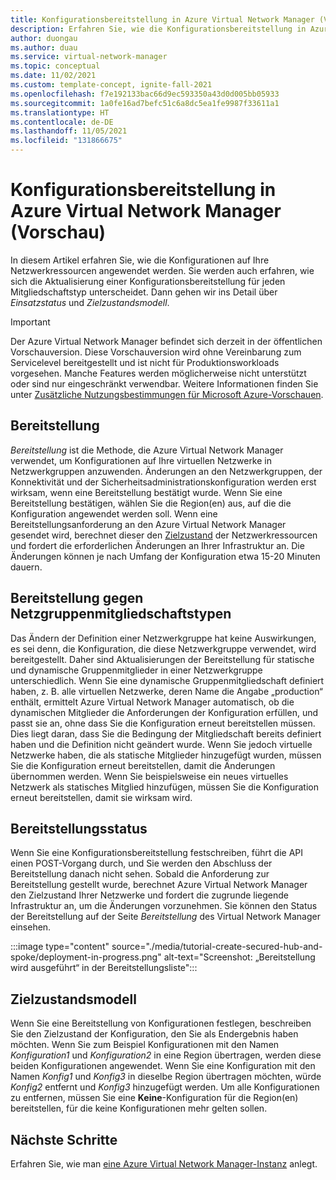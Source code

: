 ```yaml
---
title: Konfigurationsbereitstellung in Azure Virtual Network Manager (Vorschau)
description: Erfahren Sie, wie die Konfigurationsbereitstellung in Azure Virtual Network Manager funktioniert.
author: duongau
ms.author: duau
ms.service: virtual-network-manager
ms.topic: conceptual
ms.date: 11/02/2021
ms.custom: template-concept, ignite-fall-2021
ms.openlocfilehash: f7e192133bac66d9ec593350a43d0d005bb05933
ms.sourcegitcommit: 1a0fe16ad7befc51c6a8dc5ea1fe9987f33611a1
ms.translationtype: HT
ms.contentlocale: de-DE
ms.lasthandoff: 11/05/2021
ms.locfileid: "131866675"
---
```

# <a name="configuration-deployments-in-azure-virtual-network-manager-preview"></a>Konfigurationsbereitstellung in Azure Virtual Network Manager (Vorschau)

In diesem Artikel erfahren Sie, wie die Konfigurationen auf Ihre Netzwerkressourcen angewendet werden. Sie werden auch erfahren, wie sich die Aktualisierung einer Konfigurationsbereitstellung für jeden Mitgliedschaftstyp unterscheidet. Dann gehen wir ins Detail über *Einsatzstatus* und *Zielzustandsmodell*.

> [!IMPORTANT]
> Der Azure Virtual Network Manager befindet sich derzeit in der öffentlichen Vorschauversion.
> Diese Vorschauversion wird ohne Vereinbarung zum Servicelevel bereitgestellt und ist nicht für Produktionsworkloads vorgesehen. Manche Features werden möglicherweise nicht unterstützt oder sind nur eingeschränkt verwendbar.
> Weitere Informationen finden Sie unter [Zusätzliche Nutzungsbestimmungen für Microsoft Azure-Vorschauen](https://azure.microsoft.com/support/legal/preview-supplemental-terms/).

## <a name="deployment"></a>Bereitstellung

*Bereitstellung* ist die Methode, die Azure Virtual Network Manager verwendet, um Konfigurationen auf Ihre virtuellen Netzwerke in Netzwerkgruppen anzuwenden. Änderungen an den Netzwerkgruppen, der Konnektivität und der Sicherheitsadministrationskonfiguration werden erst wirksam, wenn eine Bereitstellung bestätigt wurde. Wenn Sie eine Bereitstellung bestätigen, wählen Sie die Region(en) aus, auf die die Konfiguration angewendet werden soll. Wenn eine Bereitstellungsanforderung an den Azure Virtual Network Manager gesendet wird, berechnet dieser den [Zielzustand](#goalstate) der Netzwerkressourcen und fordert die erforderlichen Änderungen an Ihrer Infrastruktur an. Die Änderungen können je nach Umfang der Konfiguration etwa 15-20 Minuten dauern.

## <a name="deployment-against-network-group-membership-types"></a><a name="deployment"></a>Bereitstellung gegen Netzgruppenmitgliedschaftstypen

Das Ändern der Definition einer Netzwerkgruppe hat keine Auswirkungen, es sei denn, die Konfiguration, die diese Netzwerkgruppe verwendet, wird bereitgestellt. Daher sind Aktualisierungen der Bereitstellung für statische und dynamische Gruppenmitglieder in einer Netzwerkgruppe unterschiedlich. Wenn Sie eine dynamische Gruppenmitgliedschaft definiert haben, z. B. alle virtuellen Netzwerke, deren Name die Angabe „production“ enthält, ermittelt Azure Virtual Network Manager automatisch, ob die dynamischen Mitglieder die Anforderungen der Konfiguration erfüllen, und passt sie an, ohne dass Sie die Konfiguration erneut bereitstellen müssen. Dies liegt daran, dass Sie die Bedingung der Mitgliedschaft bereits definiert haben und die Definition nicht geändert wurde. Wenn Sie jedoch virtuelle Netzwerke haben, die als statische Mitglieder hinzugefügt wurden, müssen Sie die Konfiguration erneut bereitstellen, damit die Änderungen übernommen werden. Wenn Sie beispielsweise ein neues virtuelles Netzwerk als statisches Mitglied hinzufügen, müssen Sie die Konfiguration erneut bereitstellen, damit sie wirksam wird.

## <a name="deployment-status"></a>Bereitstellungsstatus

Wenn Sie eine Konfigurationsbereitstellung festschreiben, führt die API einen POST-Vorgang durch, und Sie werden den Abschluss der Bereitstellung danach nicht sehen. Sobald die Anforderung zur Bereitstellung gestellt wurde, berechnet Azure Virtual Network Manager den Zielzustand Ihrer Netzwerke und fordert die zugrunde liegende Infrastruktur an, um die Änderungen vorzunehmen. Sie können den Status der Bereitstellung auf der Seite *Bereitstellung* des Virtual Network Manager einsehen.

:::image type="content" source="./media/tutorial-create-secured-hub-and-spoke/deployment-in-progress.png" alt-text="Screenshot: „Bereitstellung wird ausgeführt“ in der Bereitstellungsliste":::

## <a name="goal-state-model"></a><a name = "goalstate"></a> Zielzustandsmodell

Wenn Sie eine Bereitstellung von Konfigurationen festlegen, beschreiben Sie den Zielzustand der Konfiguration, den Sie als Endergebnis haben möchten. Wenn Sie zum Beispiel Konfigurationen mit den Namen *Konfiguration1* und *Konfiguration2* in eine Region übertragen, werden diese beiden Konfigurationen angewendet. Wenn Sie eine Konfiguration mit den Namen *Konfig1* und *Konfig3* in dieselbe Region übertragen möchten, würde *Konfig2* entfernt und *Konfig3* hinzugefügt werden. Um alle Konfigurationen zu entfernen, müssen Sie eine **Keine**-Konfiguration für die Region(en) bereitstellen, für die keine Konfigurationen mehr gelten sollen.

## <a name="next-steps"></a>Nächste Schritte

Erfahren Sie, wie man [eine Azure Virtual Network Manager-Instanz](create-virtual-network-manager-portal.md) anlegt.
